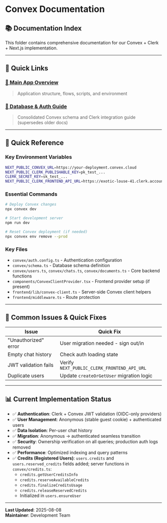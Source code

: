# Convex Documentation

## 📚 **Documentation Index**

This folder contains comprehensive documentation for our Convex + Clerk + Next.js implementation.

---

## 🔗 **Quick Links**

### **[📖 Main App Overview](../../docs/APP_OVERVIEW.md)**

> Application structure, flows, scripts, and environment

### **[🔐 Database & Auth Guide](../../docs/DATABASE_AUTH.md)**

> Consolidated Convex schema and Clerk integration guide (supersedes older docs)

---

## 🎯 **Quick Reference**

### **Key Environment Variables**

```bash
NEXT_PUBLIC_CONVEX_URL=https://your-deployment.convex.cloud
NEXT_PUBLIC_CLERK_PUBLISHABLE_KEY=pk_test_...
CLERK_SECRET_KEY=sk_test_...
NEXT_PUBLIC_CLERK_FRONTEND_API_URL=https://exotic-louse-41.clerk.accounts.dev
```

### **Essential Commands**

```bash
# Deploy Convex changes
npx convex dev

# Start development server
npm run dev

# Reset Convex deployment (if needed)
npx convex env remove --prod
```

### **Key Files**

- `convex/auth.config.ts` - Authentication configuration
- `convex/schema.ts` - Database schema definition
- `convex/users.ts`, `convex/chats.ts`, `convex/documents.ts` - Core backend functions
- `components/ConvexClientProvider.tsx` - Frontend provider setup (if present)
- `frontend/lib/convex-client.ts` - Server-side Convex client helpers
- `frontend/middleware.ts` - Route protection

---

## 🚨 **Common Issues & Quick Fixes**

| Issue                | Quick Fix                                   |
| -------------------- | ------------------------------------------- |
| "Unauthorized" error | User migration needed - sign out/in         |
| Empty chat history   | Check auth loading state                    |
| JWT validation fails | Verify `NEXT_PUBLIC_CLERK_FRONTEND_API_URL` |
| Duplicate users      | Update `createOrGetUser` migration logic    |

---

## 📊 **Current Implementation Status**

- ✅ **Authentication**: Clerk + Convex JWT validation (OIDC-only providers)
- ✅ **User Management**: Anonymous (stable guest cookie) + authenticated users
- ✅ **Data Isolation**: Per-user chat history
- ✅ **Migration**: Anonymous → authenticated seamless transition
- ✅ **Security**: Ownership verification on all queries; production auth logs removed
- ✅ **Performance**: Optimized indexing and query patterns
 - ✅ **Credits (Registered Users)**: `users.credits` and `users.reserved_credits` fields added; server functions in `convex/credits.ts`:
   - `credits.getUserCreditsInfo`
   - `credits.reserveAvailableCredits`
   - `credits.finalizeCreditsUsage`
   - `credits.releaseReservedCredits`
   - Initialized in `users.ensureUser`

---

**Last Updated**: 2025-08-08  
**Maintainer**: Development Team
